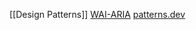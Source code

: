 [[Design Patterns]]
[WAI-ARIA](https://www.w3.org/WAI/ARIA/apg/patterns/)
[patterns.dev](https://www.patterns.dev/)
